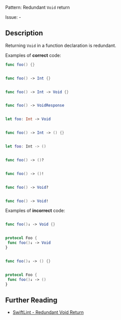 Pattern: Redundant `Void` return

Issue: -

## Description

Returning `Void` in a function declaration is redundant.

Examples of **correct** code:
```swift
func foo() {}


func foo() -> Int {}


func foo() -> Int -> Void {}


func foo() -> VoidResponse


let foo: Int -> Void


func foo() -> Int -> () {}


let foo: Int -> ()


func foo() -> ()?


func foo() -> ()!


func foo() -> Void?


func foo() -> Void!

```
Examples of **incorrect** code:
```swift

func foo()↓ -> Void {}


protocol Foo {
 func foo()↓ -> Void
}


func foo()↓ -> () {}


protocol Foo {
 func foo()↓ -> ()
}

```

## Further Reading

* [SwiftLint - Redundant Void Return](https://realm.github.io/SwiftLint/redundant_void_return.html)